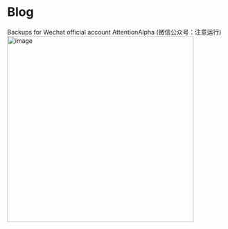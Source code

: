 # Blog
Backups for Wechat official account AttentionAlpha (微信公众号：注意运行)
<img width="430" height="430" alt="image" src="https://github.com/user-attachments/assets/50fdbcd1-bb42-44ca-bc36-80f32524f48a" />
